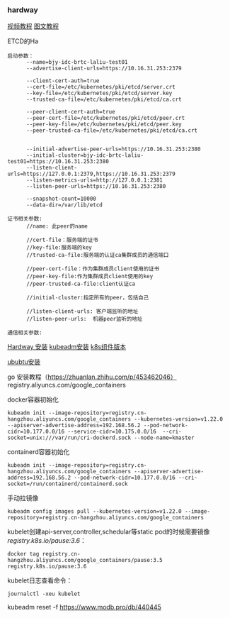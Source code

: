 ### hardway
[视频教程](https://www.youtube.com/watch?v=uUupRagM7m0&list=PL2We04F3Y_41jYdadX55fdJplDvgNGENo)
[图文教程](https://github.com/mmumshad/kubernetes-the-hard-way)



ETCD的Ha

```
启动参数：
      --name=bjy-idc-brtc-laliu-test01
      --advertise-client-urls=https://10.16.31.253:2379

      --client-cert-auth=true
      --cert-file=/etc/kubernetes/pki/etcd/server.crt
      --key-file=/etc/kubernetes/pki/etcd/server.key
      --trusted-ca-file=/etc/kubernetes/pki/etcd/ca.crt

      --peer-client-cert-auth=true
      --peer-cert-file=/etc/kubernetes/pki/etcd/peer.crt
      --peer-key-file=/etc/kubernetes/pki/etcd/peer.key
      --peer-trusted-ca-file=/etc/kubernetes/pki/etcd/ca.crt


      --initial-advertise-peer-urls=https://10.16.31.253:2380
      --initial-cluster=bjy-idc-brtc-laliu-test01=https://10.16.31.253:2380
      --listen-client-urls=https://127.0.0.1:2379,https://10.16.31.253:2379
      --listen-metrics-urls=http://127.0.0.1:2381
      --listen-peer-urls=https://10.16.31.253:2380

      --snapshot-count=10000
      --data-dir=/var/lib/etcd

```

```
证书相关参数:
      //name: 此peer的name

      //cert-file：服务端的证书
      //key-file:服务端的key
      //trusted-ca-file:服务端的认证ca集群成员的通信端口

      //peer-cert-file：作为集群成员client使用的证书
      //peer-key-file:作为集群成员client使用的key
      //peer-trusted-ca-file:client认证ca

      //initial-cluster:指定所有的peer，包括自己

      //listen-client-urls: 客户端监听的地址
      //listen-peer-urls:  机器peer监听的地址
```

```
通信相关参数:
```

[Hardway 安装](https://www.youtube.com/watch?v=uUupRagM7m0&list=PL2We04F3Y_41jYdadX55fdJplDvgNGENo)
[kubeadm安装](https://kubernetes.io/docs/setup/production-environment/tools/kubeadm/install-kubeadm/)
[k8s组件版本](https://kubernetes.io/releases/version-skew-policy/#supported-versions)

[ububtu安装](https://github.com/justmeandopensource/kubernetes/blob/master/docs/install-cluster-ubuntu-20.md)

go 安装教程（https://zhuanlan.zhihu.com/p/453462046）
registry.aliyuncs.com/google_containers

docker容器初始化
```
kubeadm init --image-repository=registry.cn-hangzhou.aliyuncs.com/google_containers --kubernetes-version=v1.22.0  --apiserver-advertise-address=192.168.56.2 --pod-network-cidr=10.177.0.0/16 --service-cidr=10.175.0.0/16  --cri-socket=unix:///var/run/cri-dockerd.sock --node-name=kmaster
```


containerd容器初始化
```
kubeadm init --image-repository=registry.cn-hangzhou.aliyuncs.com/google_containers --apiserver-advertise-address=192.168.56.2 --pod-network-cidr=10.177.0.0/16 --cri-socket=/run/containerd/containerd.sock
```


手动拉镜像
```
kubeadm config images pull --kubernetes-version=v1.22.0 --image-repository=registry.cn-hangzhou.aliyuncs.com/google_containers
```

kubelet创建api-server,controller,schedular等static pod的时候需要镜像*registry.k8s.io/pause:3.6*：
```
docker tag registry.cn-hangzhou.aliyuncs.com/google_containers/pause:3.5 registry.k8s.io/pause:3.6
```


kubelet日志查看命令：
```
journalctl -xeu kubelet
```
kubeadm reset -f
https://www.modb.pro/db/440445